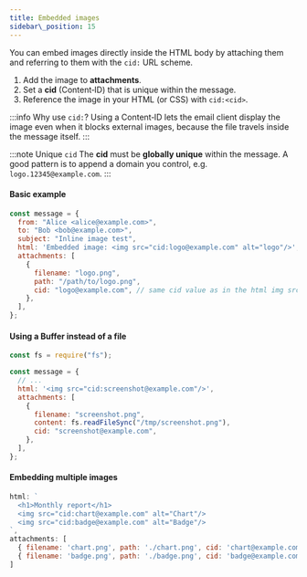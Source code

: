 ```yaml
---
title: Embedded images
sidebar\_position: 15
---
```


You can embed images directly inside the HTML body by attaching them and referring to them with the `cid:` URL scheme.

1. Add the image to **attachments**.
2. Set a **cid** (Content‑ID) that is unique within the message.
3. Reference the image in your HTML (or CSS) with `cid:<cid>`.

:::info Why use `cid:`?
Using a Content‑ID lets the email client display the image even when it blocks external images, because the file travels inside the message itself.
:::

:::note Unique `cid`
The **cid** must be **globally unique** within the message. A good pattern is to append a domain you control, e.g. `logo.12345@example.com`.
:::

#### Basic example

```javascript
const message = {
  from: "Alice <alice@example.com>",
  to: "Bob <bob@example.com>",
  subject: "Inline image test",
  html: 'Embedded image: <img src="cid:logo@example.com" alt="logo"/>',
  attachments: [
    {
      filename: "logo.png",
      path: "/path/to/logo.png",
      cid: "logo@example.com", // same cid value as in the html img src
    },
  ],
};
```

#### Using a Buffer instead of a file

```javascript
const fs = require("fs");

const message = {
  // ...
  html: '<img src="cid:screenshot@example.com"/>',
  attachments: [
    {
      filename: "screenshot.png",
      content: fs.readFileSync("/tmp/screenshot.png"),
      cid: "screenshot@example.com",
    },
  ],
};
```

#### Embedding multiple images

```javascript
html: `
  <h1>Monthly report</h1>
  <img src="cid:chart@example.com" alt="Chart"/>
  <img src="cid:badge@example.com" alt="Badge"/>
`,
attachments: [
  { filename: 'chart.png', path: './chart.png', cid: 'chart@example.com' },
  { filename: 'badge.png', path: './badge.png', cid: 'badge@example.com' }
]
```
